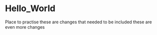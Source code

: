 # Hello_World
Place to practise
these are changes that needed to be included
these are even more changes

